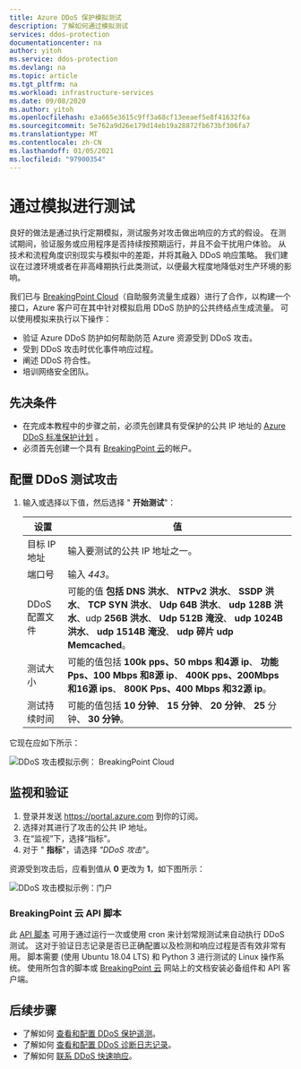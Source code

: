 ```yaml
---
title: Azure DDoS 保护模拟测试
description: 了解如何通过模拟测试
services: ddos-protection
documentationcenter: na
author: yitoh
ms.service: ddos-protection
ms.devlang: na
ms.topic: article
ms.tgt_pltfrm: na
ms.workload: infrastructure-services
ms.date: 09/08/2020
ms.author: yitoh
ms.openlocfilehash: e3a665e3615c9ff3a68cf13eeaef5e8f41632f6a
ms.sourcegitcommit: 5e762a9d26e179d14eb19a28872fb673bf306fa7
ms.translationtype: MT
ms.contentlocale: zh-CN
ms.lasthandoff: 01/05/2021
ms.locfileid: "97900354"
---
```

# <a name="test-through-simulations"></a>通过模拟进行测试

良好的做法是通过执行定期模拟，测试服务对攻击做出响应的方式的假设。 在测试期间，验证服务或应用程序是否持续按预期运行，并且不会干扰用户体验。 从技术和流程角度识别现实与模拟中的差距，并将其融入 DDoS 响应策略。 我们建议在过渡环境或者在非高峰期执行此类测试，以便最大程度地降低对生产环境的影响。

我们已与 [BreakingPoint Cloud](https://www.ixiacom.com/products/breakingpoint-cloud)（自助服务流量生成器）进行了合作，以构建一个接口，Azure 客户可在其中针对模拟启用 DDoS 防护的公共终结点生成流量。 可以使用模拟来执行以下操作：

- 验证 Azure DDoS 防护如何帮助防范 Azure 资源受到 DDoS 攻击。
- 受到 DDoS 攻击时优化事件响应过程。
- 阐述 DDoS 符合性。
- 培训网络安全团队。

## <a name="prerequisites"></a>先决条件

- 在完成本教程中的步骤之前，必须先创建具有受保护的公共 IP 地址的 [Azure DDoS 标准保护计划](manage-ddos-protection.md) 。
- 必须首先创建一个具有 [BreakingPoint 云](http://breakingpoint.cloud/)的帐户。 

## <a name="configure-a-ddos-test-attack"></a>配置 DDoS 测试攻击

1. 输入或选择以下值，然后选择 " **开始测试**"：

    |设置        |值                                              |
    |---------      |---------                                          |
    |目标 IP 地址           | 输入要测试的公共 IP 地址之一。                     |
    |端口号   | 输入 _443_。                       |
    |DDoS 配置文件 | 可能的值 **包括 DNS 洪水**、 **NTPv2 洪水**、 **SSDP 洪水**、 **TCP SYN 洪水**、 **Udp 64B 洪水**、 **udp 128B 洪水**、udp **256B 洪水**、 **Udp 512B 淹没**、 **udp 1024B 洪水**、 **udp 1514B 淹没**、 **udp 碎片** **udp Memcached**。|
    |测试大小       | 可能的值包括 **100k pps、50 mbps 和4源 ip**、 **功能 Pps、100 Mbps 和8源 ip**、 **400K pps、200Mbps 和16源 ips**、 **800K Pps、400 Mbps 和32源 ip**。                                  |
    |测试持续时间 | 可能的值包括 **10 分钟**、 **15 分钟**、 **20 分钟**、 **25** 分钟、 **30 分钟**。|

它现在应如下所示：

![DDoS 攻击模拟示例： BreakingPoint Cloud](./media/ddos-attack-simulation/ddos-attack-simulation-example-1.png)

## <a name="monitor-and-validate"></a>监视和验证

1. 登录并发送 https://portal.azure.com 到你的订阅。
1. 选择对其进行了攻击的公共 IP 地址。
1. 在“监视”下，选择“指标”。
1. 对于 " **指标**"，请选择 _"DDoS 攻击"_。

资源受到攻击后，应看到值从 **0** 更改为 **1**，如下图所示：

![DDoS 攻击模拟示例：门户](./media/ddos-attack-simulation/ddos-attack-simulation-example-2.png)

### <a name="breakingpoint-cloud-api-script"></a>BreakingPoint 云 API 脚本

此 [API 脚本](https://github.com/Azure/Azure-Network-Security/tree/master/Azure%20DDoS%20Protection/Breaking%20Point%20SDK) 可用于通过运行一次或使用 cron 来计划常规测试来自动执行 DDoS 测试。 这对于验证日志记录是否已正确配置以及检测和响应过程是否有效非常有用。 脚本需要 (使用 Ubuntu 18.04 LTS) 和 Python 3 进行测试的 Linux 操作系统。 使用所包含的脚本或 [BreakingPoint 云](http://breakingpoint.cloud/) 网站上的文档安装必备组件和 API 客户端。

## <a name="next-steps"></a>后续步骤

- 了解如何 [查看和配置 DDoS 保护遥测](telemetry.md)。
- 了解如何 [查看和配置 DDoS 诊断日志记录](diagnostic-logging.md)。
- 了解如何 [联系 DDoS 快速响应](ddos-rapid-response.md)。

